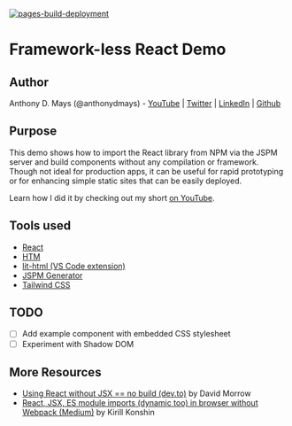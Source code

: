[![pages-build-deployment](https://github.com/anthonydmays/frameworkless-react/actions/workflows/pages/pages-build-deployment/badge.svg)](https://github.com/anthonydmays/frameworkless-react/actions/workflows/pages/pages-build-deployment)

# Framework-less React Demo

## Author

Anthony D. Mays (@anthonydmays) - [YouTube](https://youtube.com/@anthonydmays) | [Twitter](https://twitter.com/anthonydmays) | [LinkedIn](https://linkedin.com/in/anthonydmays) | [Github](https://github.com/anthonydmays)

## Purpose

This demo shows how to import the React library from NPM via the JSPM server and build components without any compilation or framework. Though not ideal for production apps, it can be useful for rapid prototyping or for enhancing simple static sites that can be easily deployed.

Learn how I did it by checking out my short [on YouTube](https://youtube.com/shorts/G2-HIgIUbhY?feature=share).

## Tools used

* [React](https://react.dev)
* [HTM](https://github.com/developit/htm)
* [lit-html (VS Code extension)](https://marketplace.visualstudio.com/items?itemName=bierner.lit-html)
* [JSPM Generator](https://generator.jspm.io/)
* [Tailwind CSS](https://tailwindcss.com/)

## TODO

- [ ] Add example component with embedded CSS stylesheet
- [ ] Experiment with Shadow DOM

## More Resources

* [Using React without JSX == no build (dev.to)](https://dev.to/dperrymorrow/using-react-without-jsx-no-build-14gg) by David Morrow
* [React, JSX, ES module imports (dynamic too) in browser without Webpack (Medium)](https://medium.com/@chrislewisdev/react-without-npm-babel-or-webpack-1e9a6049714) by Kirill Konshin
